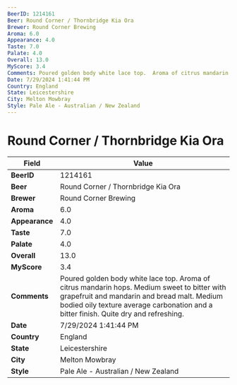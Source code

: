 ```yaml
---
BeerID: 1214161
Beer: Round Corner / Thornbridge Kia Ora
Brewer: Round Corner Brewing
Aroma: 6.0
Appearance: 4.0
Taste: 7.0
Palate: 4.0
Overall: 13.0
MyScore: 3.4
Comments: Poured golden body white lace top.  Aroma of citrus mandarin hops. Medium sweet to bitter with grapefruit and mandarin and bread malt. Medium bodied oily texture average carbonation and a bitter finish.  Quite dry and refreshing.
Date: 7/29/2024 1:41:44 PM
Country: England
State: Leicestershire
City: Melton Mowbray
Style: Pale Ale - Australian / New Zealand
---
```


# Round Corner / Thornbridge Kia Ora

| Field         | Value |
|---------------|-------|
| **BeerID** | 1214161 |
| **Beer** | Round Corner / Thornbridge Kia Ora |
| **Brewer** | Round Corner Brewing |
| **Aroma** | 6.0 |
| **Appearance** | 4.0 |
| **Taste** | 7.0 |
| **Palate** | 4.0 |
| **Overall** | 13.0 |
| **MyScore** | 3.4 |
| **Comments** | Poured golden body white lace top.  Aroma of citrus mandarin hops. Medium sweet to bitter with grapefruit and mandarin and bread malt. Medium bodied oily texture average carbonation and a bitter finish.  Quite dry and refreshing.  |
| **Date** | 7/29/2024 1:41:44 PM |
| **Country** | England |
| **State** | Leicestershire |
| **City** | Melton Mowbray |
| **Style** | Pale Ale - Australian / New Zealand |
